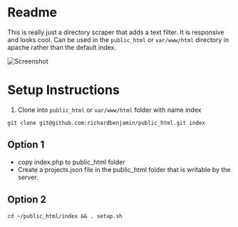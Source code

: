# Readme

This is really just a directory scraper that adds a text filter. It is responsive and looks cool. Can be used in the  `public_html` or `var/www/html` directory in apache rather than the default index.

![Screenshot](https://github.com/richardbenjamin/public_html/blob/master/images/index.png)

# Setup Instructions

1. Clone into `public_html` or `var/www/html` folder with name index

`git clone git@github.com:richardbenjamin/public_html.git index`

## Option 1

- copy index.php to public_html folder
- Create a projects.json file in the public_html folder that is writable by the server.

## Option 2

`cd ~/public_html/index && . setup.sh`
